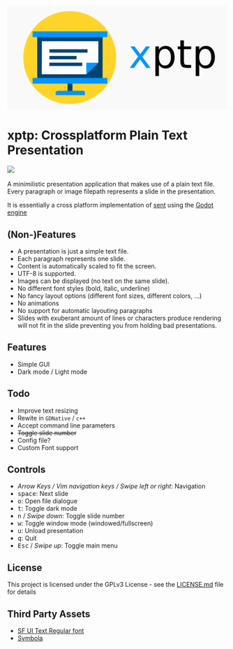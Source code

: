 ![logo](doc/logo.png "xptp")

# xptp: Crossplatform Plain Text Presentation

<img src="https://img.shields.io/badge/ver-0.4.0--alpha-blue.svg"></img>

A minimilistic presentation application that makes use of a plain text
file. Every paragraph or image filepath represents a slide in the presentation.

It is essentially a cross platform implementation of [sent](https://tools.suckless.org/sent/)
using the [Godot engine](https://godotengine.org/)

## (Non-)Features

* A presentation is just a simple text file.
* Each paragraph represents one slide.
* Content is automatically scaled to fit the screen.
* UTF-8 is supported.
* Images can be displayed (no text on the same slide).
* No different font styles (bold, italic, underline)
* No fancy layout options (different font sizes, different colors, …)
* No animations
* No support for automatic layouting paragraphs
* Slides with exuberant amount of lines or characters produce rendering
will not fit in the slide preventing you from holding bad presentations.

## Features
* Simple GUI
* Dark mode / Light mode

## Todo
* Improve text resizing
* Rewite in `GDNative` / `c++`
* Accept command line parameters
* ~~Toggle slide number~~
* Config file?
* Custom Font support

## Controls

* _Arrow Keys / Vim navigation keys / Swipe left or right_: Navigation
* <kbd>space</kbd>: Next slide
* <kbd>o</kbd>: Open file dialogue
* <kbd>t</kbd>: Toggle dark mode
* <kbd>n</kbd> / _Swipe down_: Toggle slide number
* <kbd>w</kbd>: Toggle window mode (windowed/fullscreen)
* <kbd>u</kbd>: Unload presentation
* <kbd>q</kbd>: Quit
* <kbd>Esc</kbd> / _Swipe up_: Toggle main menu

## License

This project is licensed under the GPLv3 License - see the [LICENSE.md](LICENSE.md) file for details

## Third Party Assets
* [SF UI Text Regular font](https://fontlibrary.org/en/font/sf-ui-text-regular-)
* [Symbola](https://fonts2u.com/symbola.font)
